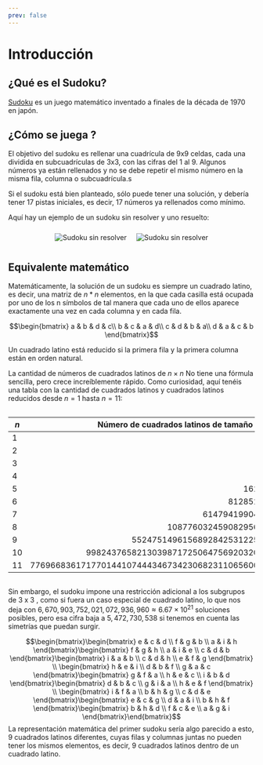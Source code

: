 ```yaml
---
prev: false
---
```

# Introducción
## ¿Qué es el Sudoku?
[Sudoku](https://es.wikipedia.org/wiki/Sudoku) es un juego matemático inventado a finales de la década de 1970 en japón.
## ¿Cómo se juega ?
El objetivo del sudoku es rellenar una cuadrícula de 9x9 celdas, cada una dividida en subcuadrículas de 3x3, con las cifras del 1 al 9. Algunos números ya están rellenados y no se debe repetir el mismo número en la misma fila, columna o subcuadrícula.s

Si el sudoku está bien planteado, sólo puede tener una solución, y debería tener 17 pistas iniciales, es decir, 17 números ya rellenados como mínimo.

Aquí hay un ejemplo de un sudoku sin resolver y uno resuelto:
<div style="display: flex; justify-content: center;flex-wrap: wrap;">
    <img src="/sudoku/sudoku1.png" alt="Sudoku sin resolver" style="max-width: 40%; margin: 10px;">
    <img src="/sudoku/sudoku2.png" alt="Sudoku sin resolver" style="max-width: 40%; margin: 10px;">
</div>

## Equivalente matemático
Matemáticamente, la solución de un sudoku es siempre un cuadrado latino, es decir, una matriz de $n * n$ elementos, en la que cada casilla está ocupada por uno de los n símbolos de tal manera que cada uno de ellos aparece exactamente una vez en cada columna y en cada fila.

$$\begin{bmatrix}
a & b & d & c\\
b & c & a & d\\
c & d & b & a\\
d & a & c & b
\end{bmatrix}$$

Un cuadrado latino está reducido si la primera fila y la primera columna están en orden natural.

La cantidad de números de cuadrados latinos de $n \times n$ No tiene una fórmula sencilla, pero crece increíblemente rápido.
Como curiosidad, aquí tenéis una tabla con la cantidad de cuadrados latinos y cuadrados latinos reducidos desde $n = 1$ hasta $n = 11$:
<div style="justify-content: center; display: flex;">

|$n$ | Número de cuadrados latinos de tamaño $n \times n$  |
| -- | --------------------------------------------------: |
|  1 |                                                   1 |
|  2 |                                                   2 |
|  3 |                                                  12 |
|  4 |                                                 576 |
|  5 |                                              161280 |
|  6 |                                           812851200 |
|  7 |                                      61479419904000 |
|  8 |                               108776032459082956800 |
|  9 |                        5524751496156892842531225600 |
| 10 |               9982437658213039871725064756920320000 |
| 11 |    776966836171770144107444346734230682311065600000 |
</div>

Sin embargo, el sudoku impone una restricción adicional a los subgrupos de 3 x 3 , como si fuera un caso especial de cuadrado latino, lo que nos deja con $6,670,903,752,021,072,936,960\approx6.67\times10^{21}$ soluciones posibles, pero esa cifra baja a $5,472,730,538$ si tenemos en cuenta las simetrías que puedan surgir.

$$\begin{bmatrix}\begin{bmatrix}
 e & c & d \\
 f & g & b \\
 a & i & h
\end{bmatrix}\begin{bmatrix}
 f & g & h \\
 a & i & e \\
 c & d & b
\end{bmatrix}\begin{bmatrix}
 i & a & b \\
 c & d & h \\
 e & f & g
\end{bmatrix}
\\
\begin{bmatrix}
 h & e & i \\
 d & b & f \\
 g & a & c
\end{bmatrix}\begin{bmatrix}
 g & f & a \\
 h & e & c \\
 i & b & d
\end{bmatrix}\begin{bmatrix}
 d & b & c \\
 g & i & a \\
 h & e & f
\end{bmatrix}
\\
\begin{bmatrix}
 i & f & a \\
 b & h & g \\
 c & d & e
\end{bmatrix}\begin{bmatrix}
 e & c & g \\
 d & a & i \\
 b & h & f
\end{bmatrix}\begin{bmatrix}
 b & h & d \\
 f & c & e \\
 a & g & i
\end{bmatrix}\end{bmatrix}$$
La representación matemática del primer sudoku sería algo parecido a esto, 9 cuadrados latinos diferentes, cuyas filas y columnas juntas no pueden tener los mismos elementos, es decir, 9 cuadrados latinos dentro de un cuadrado latino.